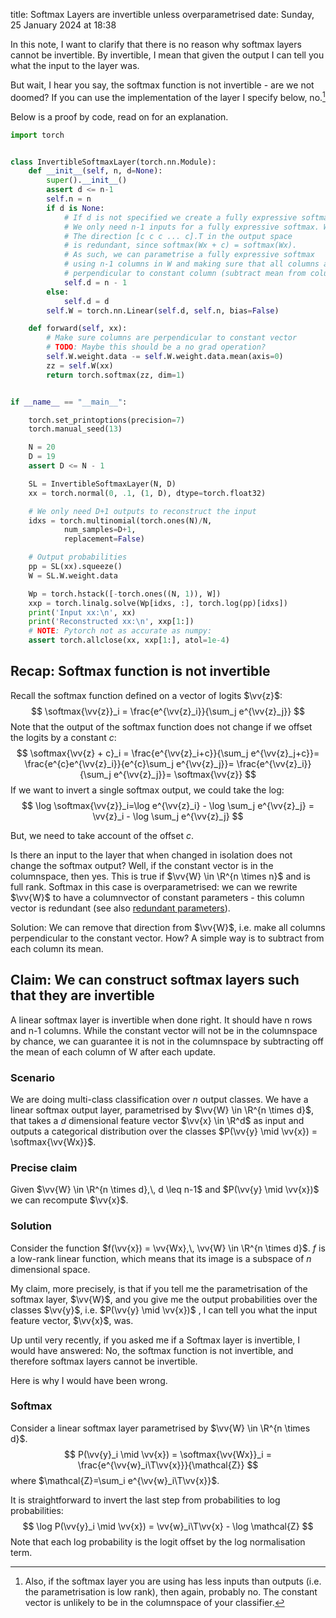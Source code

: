 title: Softmax Layers are invertible unless overparametrised
date: Sunday, 25 January 2024 at 18:38

$$
\newcommand{\R}{\mathbb{R}}
\newcommand{\vv}[1]{\mathbf{ #1 }}
\newcommand{\T}{^\top}
\newcommand{\sigmoid}[1]{\operatorname{\sigma}\left( #1 \right)}
\newcommand{\softmax}[1]{\operatorname{softmax}\left( #1 \right)}
$$
In this note, I want to clarify that there is no reason why softmax layers cannot be invertible.
By invertible, I mean that given the output I can tell you what the input to the layer was.

But wait, I hear you say, the softmax function is not invertible - are we not doomed?
If you can use the implementation of the layer I specify below, no.[^1]

Below is a proof by code, read on for an explanation.

```python
import torch


class InvertibleSoftmaxLayer(torch.nn.Module):
    def __init__(self, n, d=None):
        super().__init__()
        assert d <= n-1
        self.n = n
        if d is None:
            # If d is not specified we create a fully expressive softmax
            # We only need n-1 inputs for a fully expressive softmax. Why?
            # The direction [c c c ... c].T in the output space
            # is redundant, since softmax(Wx + c) = softmax(Wx).
            # As such, we can parametrise a fully expressive softmax
            # using n-1 columns in W and making sure that all columns are
            # perpendicular to constant column (subtract mean from columns)
            self.d = n - 1
        else:
            self.d = d
        self.W = torch.nn.Linear(self.d, self.n, bias=False)

    def forward(self, xx):
        # Make sure columns are perpendicular to constant vector
        # TODO: Maybe this should be a no grad operation?
        self.W.weight.data -= self.W.weight.data.mean(axis=0)
        zz = self.W(xx)
        return torch.softmax(zz, dim=1)


if __name__ == "__main__":

    torch.set_printoptions(precision=7)
    torch.manual_seed(13)

    N = 20
    D = 19
    assert D <= N - 1

    SL = InvertibleSoftmaxLayer(N, D)
    xx = torch.normal(0, .1, (1, D), dtype=torch.float32)

    # We only need D+1 outputs to reconstruct the input
    idxs = torch.multinomial(torch.ones(N)/N,
            num_samples=D+1,
            replacement=False)

    # Output probabilities
    pp = SL(xx).squeeze()
    W = SL.W.weight.data

    Wp = torch.hstack([-torch.ones((N, 1)), W])
    xxp = torch.linalg.solve(Wp[idxs, :], torch.log(pp)[idxs])
    print('Input xx:\n', xx)
    print('Reconstructed xx:\n', xxp[1:])
    # NOTE: Pytorch not as accurate as numpy:
    assert torch.allclose(xx, xxp[1:], atol=1e-4)
```
## Recap: Softmax function is not invertible

Recall the softmax function defined on a vector of logits $\vv{z}$:
$$
\softmax{\vv{z}}_i = \frac{e^{\vv{z}_i}}{\sum_j e^{\vv{z}_j}}
$$
Note that the output of the softmax function does not change if we offset the logits by a constant $c$:
$$
\softmax{\vv{z} + c}_i =
\frac{e^{\vv{z}_i+c}}{\sum_j e^{\vv{z}_j+c}}=
\frac{e^{c}e^{\vv{z}_i}}{e^{c}\sum_j e^{\vv{z}_j}}=
\frac{e^{\vv{z}_i}}{\sum_j e^{\vv{z}_j}}=
\softmax{\vv{z}}
$$
If we want to invert a single softmax output, we could take the log:
$$
\log \softmax{\vv{z}}_i=\log e^{\vv{z}_i} - \log \sum_j e^{\vv{z}_j} = \vv{z}_i - \log \sum_j e^{\vv{z}_j}
$$

But, we need to take account of the offset $c$.

Is there an input to the layer that when changed in isolation does not change the softmax output? Well, if the constant vector is in the columnspace, then yes. This is true if $\vv{W} \in \R^{n \times n}$ and is full rank. Softmax in this case is overparametrised: we can we rewrite $\vv{W}$ to have a columnvector of constant parameters - this column vector is redundant (see also [redundant parameters](https://mlpr.inf.ed.ac.uk/2023/notes/w6c_softmax_regression.html)).

Solution: We can remove that direction from $\vv{W}$, i.e. make all columns perpendicular to the constant vector. How? A simple way is to subtract from each column its mean.

## Claim: We can construct softmax layers such that they are invertible

A linear softmax layer is invertible when done right. It should have n rows and n-1 columns. While the constant vector will not be in the columnspace by chance, we can guarantee it is not in the columnspace by subtracting off the mean of each column of W after each update.
### Scenario
We are doing multi-class classification over $n$ output classes.
We have a linear softmax output layer, parametrised by $\vv{W} \in \R^{n \times d}$, that takes a $d$ dimensional feature vector $\vv{x} \in \R^d$ as input and outputs a categorical distribution over the classes $P(\vv{y} \mid \vv{x}) = \softmax{\vv{Wx}}$.

### Precise claim
Given $\vv{W} \in \R^{n \times d},\, d \leq n-1$ and $P(\vv{y} \mid \vv{x})$ we can recompute $\vv{x}$.

### Solution
Consider the function $f(\vv{x}) = \vv{Wx},\, \vv{W} \in \R^{n \times d}$. $f$ is a low-rank linear function, which means that its image is a subspace of $n$ dimensional space.

My claim, more precisely, is that if you tell me the parametrisation of the softmax layer, $\vv{W}$, and you give me the output probabilities over the classes $\vv{y}$, i.e. $P(\vv{y} \mid \vv{x})$ , I can tell you what the input feature vector, $\vv{x}$, was.

Up until very recently, if you asked me if a Softmax layer is invertible, I would have answered: No, the softmax function is not invertible, and therefore softmax layers cannot be invertible.

Here is why I would have been wrong.
### Softmax
Consider a linear softmax layer parametrised by $\vv{W} \in \R^{n \times d}$.
$$
P(\vv{y}_i \mid \vv{x}) = \softmax{\vv{Wx}}_i = \frac{e^{\vv{w}_i\T\vv{x}}}{\mathcal{Z}}
$$
where $\mathcal{Z}=\sum_i e^{\vv{w}_i\T\vv{x}}$.

It is straightforward to invert the last step from probabilities to log probabilities:
$$
\log P(\vv{y}_i \mid \vv{x}) = \vv{w}_i\T\vv{x} - \log \mathcal{Z}
$$
Note that each log probability is the logit offset by the log normalisation term.

[^1]: Also, if the softmax layer you are using has less inputs than outputs (i.e. the parametrisation is low rank), then again, probably no. The constant vector is unlikely to be in the columnspace of your classifier.
